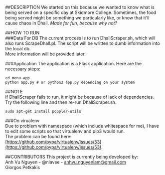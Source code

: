 ##DESCRIPTION
We started on this because we wanted to know what is being served on a specific day at Skidmore College. Sometimes, the food being served might be something we particularly like, or know that it'll cause chaos in Dhall. 
*Made for fun, because why not?*

##HOW TO RUN  
###Data For DB
The current process is to run DhallScraper.sh, which will also runs ScrapeDhall.pl. The script will be written to dumb information into the local db.  
More information will be provided later.  

###Application
The application is a Flask application. Here are the necessary steps:  
```
cd menu-app  
python app.py # or python3 app.py depending on your system
```   

##NOTE  
If DhallScraper fails to run, it might be because of lack of dependencies.   
Try the following line and then re-run DhallScraper.sh.  
```
sudo apt-get install poppler-utils
```

###On virualenv  
Due to problem with namespace (which include whitespace for me), I have to edit some scripts so that virtualenv and pip3 would run.  
The problem can be found here: [https://github.com/pypa/virtualenv/issues/53](https://github.com/pypa/virtualenv/issues/53).  

##CONTRIBUTORS
This project is currently being developed by:  
Anh Vu Nguyen - @nlavee - anhvu.nguyenlam@gmail.com  
Giorgos Petkakis  

